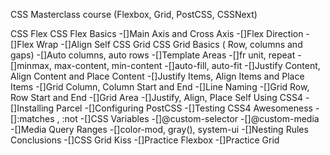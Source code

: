 CSS Masterclass course (Flexbox, Grid, PostCSS, CSSNext)

CSS Flex
 CSS Flex Basics
 -[]Main Axis and Cross Axis
 -[]Flex Direction
 -[]Flex Wrap
 -[]Align Self
CSS Grid
 CSS Grid Basics ( Row, columns and gaps)
 -[]Auto columns, auto rows
 -[]Template Areas
 -[]fr unit, repeat
 -[]minmax, max-content, min-content
 -[]auto-fill, auto-fit
 -[]Justify Content, Align Content and Place Content
 -[]Justify Items, Align Items and Place Items
 -[]Grid Column, Column Start and End
 -[]Line Naming
 -[]Grid Row, Row Start and End
 -[]Grid Area
 -[]Justify, Align, Place Self
Using CSS4
 -[]Installing Parcel
 -[]Configuring PostCSS
 -[]Testing
CSS4 Awesomeness
 -[]:matches , :not
 -[]CSS Variables
 -[]@custom-selector
 -[]@custom-media
 -[]Media Query Ranges
 -[]color-mod, gray(), system-ui
 -[]Nesting Rules
Conclusions
 -[]CSS Grid Kiss
 -[]Practice Flexbox
 -[]Practice Grid